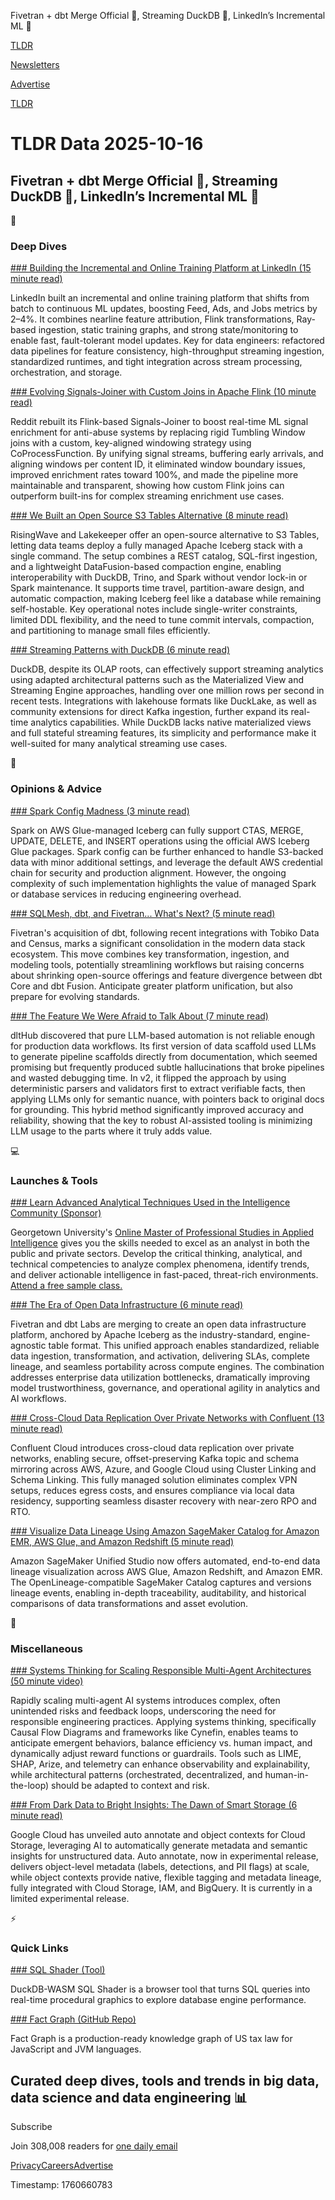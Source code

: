 Fivetran + dbt Merge Official 🤝, Streaming DuckDB 🦆, LinkedIn’s Incremental ML 🔁

[TLDR](/)

[Newsletters](/newsletters)

[Advertise](https://advertise.tldr.tech/)

[TLDR](/)

# TLDR Data 2025-10-16

## Fivetran + dbt Merge Official 🤝, Streaming DuckDB 🦆, LinkedIn’s Incremental ML 🔁

📱

### Deep Dives

[### Building the Incremental and Online Training Platform at LinkedIn (15 minute read)](https://www.linkedin.com/blog/engineering/infrastructure/incremental-and-online-training-platform-at-linkedin?utm_source=tldrdata)

LinkedIn built an incremental and online training platform that shifts from batch to continuous ML updates, boosting Feed, Ads, and Jobs metrics by 2–4%. It combines nearline feature attribution, Flink transformations, Ray-based ingestion, static training graphs, and strong state/monitoring to enable fast, fault-tolerant model updates. Key for data engineers: refactored data pipelines for feature consistency, high-throughput streaming ingestion, standardized runtimes, and tight integration across stream processing, orchestration, and storage.

[### Evolving Signals-Joiner with Custom Joins in Apache Flink (10 minute read)](https://www.reddit.com/r/RedditEng/comments/1o0lscn/evolving_signalsjoiner_with_custom_joins_in/?utm_source=tldrdata)

Reddit rebuilt its Flink-based Signals-Joiner to boost real-time ML signal enrichment for anti-abuse systems by replacing rigid Tumbling Window joins with a custom, key-aligned windowing strategy using CoProcessFunction. By unifying signal streams, buffering early arrivals, and aligning windows per content ID, it eliminated window boundary issues, improved enrichment rates toward 100%, and made the pipeline more maintainable and transparent, showing how custom Flink joins can outperform built-ins for complex streaming enrichment use cases.

[### We Built an Open Source S3 Tables Alternative (8 minute read)](https://medium.com/@yingjunwu/we-built-an-open-source-s3-tables-alternative-2b3c95ef4b3a?utm_source=tldrdata)

RisingWave and Lakekeeper offer an open-source alternative to S3 Tables, letting data teams deploy a fully managed Apache Iceberg stack with a single command. The setup combines a REST catalog, SQL-first ingestion, and a lightweight DataFusion-based compaction engine, enabling interoperability with DuckDB, Trino, and Spark without vendor lock-in or Spark maintenance. It supports time travel, partition-aware design, and automatic compaction, making Iceberg feel like a database while remaining self-hostable. Key operational notes include single-writer constraints, limited DDL flexibility, and the need to tune commit intervals, compaction, and partitioning to manage small files efficiently.

[### Streaming Patterns with DuckDB (6 minute read)](https://duckdb.org/2025/10/13/duckdb-streaming-patterns.html?utm_source=tldrdata)

DuckDB, despite its OLAP roots, can effectively support streaming analytics using adapted architectural patterns such as the Materialized View and Streaming Engine approaches, handling over one million rows per second in recent tests. Integrations with lakehouse formats like DuckLake, as well as community extensions for direct Kafka ingestion, further expand its real-time analytics capabilities. While DuckDB lacks native materialized views and full stateful streaming features, its simplicity and performance make it well-suited for many analytical streaming use cases.

🚀

### Opinions & Advice

[### Spark Config Madness (3 minute read)](https://performancede.substack.com/p/spark-config-madness?utm_source=tldrdata)

Spark on AWS Glue-managed Iceberg can fully support CTAS, MERGE, UPDATE, DELETE, and INSERT operations using the official AWS Iceberg Glue packages. Spark config can be further enhanced to handle S3-backed data with minor additional settings, and leverage the default AWS credential chain for security and production alignment. However, the ongoing complexity of such implementation highlights the value of managed Spark or database services in reducing engineering overhead.

[### SQLMesh, dbt, and Fivetran... What's Next? (5 minute read)](https://smallbigdata.substack.com/p/sqlmesh-dbt-and-fivetran-whats-next?utm_source=tldrdata)

Fivetran's acquisition of dbt, following recent integrations with Tobiko Data and Census, marks a significant consolidation in the modern data stack ecosystem. This move combines key transformation, ingestion, and modeling tools, potentially streamlining workflows but raising concerns about shrinking open-source offerings and feature divergence between dbt Core and dbt Fusion. Anticipate greater platform unification, but also prepare for evolving standards.

[### The Feature We Were Afraid to Talk About (7 minute read)](https://dlthub.com/blog/improving_generation_baseline?utm_source=tldrdata)

dltHub discovered that pure LLM-based automation is not reliable enough for production data workflows. Its first version of data scaffold used LLMs to generate pipeline scaffolds directly from documentation, which seemed promising but frequently produced subtle hallucinations that broke pipelines and wasted debugging time. In v2, it flipped the approach by using deterministic parsers and validators first to extract verifiable facts, then applying LLMs only for semantic nuance, with pointers back to original docs for grounding. This hybrid method significantly improved accuracy and reliability, showing that the key to robust AI-assisted tooling is minimizing LLM usage to the parts where it truly adds value.

💻

### Launches & Tools

[### Learn Advanced Analytical Techniques Used in the Intelligence Community (Sponsor)](https://scs.georgetown.edu/news-and-events/event/10080/applied-intelligence-sample-class-virtual-2025-10-28?&amp;utm_source=tldr&amp;utm_medium=newsletter&amp;utm_campaign=fy26-encora-ai-en-tldr-data-event-text-vsc-20251016)

Georgetown University's [Online Master of Professional Studies in Applied Intelligence](https://scs.georgetown.edu/programs/423/online/online-masters-in-applied-intelligence/?&utm_source=tldr&utm_medium=newsletter&utm_campaign=fy26-encora-ai-en-tldr-data-gen-text-onlhp-20251016) gives you the skills needed to excel as an analyst in both the public and private sectors. Develop the critical thinking, analytical, and technical competencies to analyze complex phenomena, identify trends, and deliver actionable intelligence in fast-paced, threat-rich environments. [Attend a free sample class.](https://scs.georgetown.edu/news-and-events/event/10080/applied-intelligence-sample-class-virtual-2025-10-28?&utm_source=tldr&utm_medium=newsletter&utm_campaign=fy26-encora-ai-en-tldr-data-event-text-vsc-20251016)

[### The Era of Open Data Infrastructure (6 minute read)](https://www.getdbt.com/blog/dbt-labs-and-fivetran-product-vision?utm_source=tldrdata)

Fivetran and dbt Labs are merging to create an open data infrastructure platform, anchored by Apache Iceberg as the industry-standard, engine-agnostic table format. This unified approach enables standardized, reliable data ingestion, transformation, and activation, delivering SLAs, complete lineage, and seamless portability across compute engines. The combination addresses enterprise data utilization bottlenecks, dramatically improving model trustworthiness, governance, and operational agility in analytics and AI workflows.

[### Cross-Cloud Data Replication Over Private Networks with Confluent (13 minute read)](https://www.confluent.io/blog/cross-cloud-cluster-linking/?utm_source=tldrdata)

Confluent Cloud introduces cross-cloud data replication over private networks, enabling secure, offset-preserving Kafka topic and schema mirroring across AWS, Azure, and Google Cloud using Cluster Linking and Schema Linking. This fully managed solution eliminates complex VPN setups, reduces egress costs, and ensures compliance via local data residency, supporting seamless disaster recovery with near-zero RPO and RTO.

[### Visualize Data Lineage Using Amazon SageMaker Catalog for Amazon EMR, AWS Glue, and Amazon Redshift (5 minute read)](https://aws.amazon.com/blogs/big-data/visualize-data-lineage-using-amazon-sagemaker-catalog-for-amazon-emr-aws-glue-and-amazon-redshift/?utm_source=tldrdata)

Amazon SageMaker Unified Studio now offers automated, end-to-end data lineage visualization across AWS Glue, Amazon Redshift, and Amazon EMR. The OpenLineage-compatible SageMaker Catalog captures and versions lineage events, enabling in-depth traceability, auditability, and historical comparisons of data transformations and asset evolution.

🎁

### Miscellaneous

[### Systems Thinking for Scaling Responsible Multi-Agent Architectures (50 minute video)](https://www.infoq.com/presentations/systems-thinking-multi-agent-architectures/?utm_source=tldrdata)

Rapidly scaling multi-agent AI systems introduces complex, often unintended risks and feedback loops, underscoring the need for responsible engineering practices. Applying systems thinking, specifically Causal Flow Diagrams and frameworks like Cynefin, enables teams to anticipate emergent behaviors, balance efficiency vs. human impact, and dynamically adjust reward functions or guardrails. Tools such as LIME, SHAP, Arize, and telemetry can enhance observability and explainability, while architectural patterns (orchestrated, decentralized, and human-in-the-loop) should be adapted to context and risk.

[### From Dark Data to Bright Insights: The Dawn of Smart Storage (6 minute read)](https://cloud.google.com/blog/products/storage-data-transfer/make-your-unstructured-data-smart-with-cloud-storage/?utm_source=tldrdata)

Google Cloud has unveiled auto annotate and object contexts for Cloud Storage, leveraging AI to automatically generate metadata and semantic insights for unstructured data. Auto annotate, now in experimental release, delivers object-level metadata (labels, detections, and PII flags) at scale, while object contexts provide native, flexible tagging and metadata lineage, fully integrated with Cloud Storage, IAM, and BigQuery. It is currently in a limited experimental release.

⚡️

### Quick Links

[### SQL Shader (Tool)](https://dmkskd.github.io/sql-shader/?utm_source=tldrdata)

DuckDB-WASM SQL Shader is a browser tool that turns SQL queries into real-time procedural graphics to explore database engine performance.

[### Fact Graph (GitHub Repo)](https://github.com/IRS-Public/fact-graph?utm_source=tldrdata)

Fact Graph is a production-ready knowledge graph of US tax law for JavaScript and JVM languages.

## Curated deep dives, tools and trends in big data, data science and data engineering 📊

Subscribe

Join 308,008 readers for [one daily email](/api/latest/data)

[Privacy](/privacy)[Careers](https://jobs.ashbyhq.com/tldr.tech)[Advertise](/data/advertise)

Timestamp: 1760660783